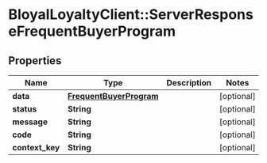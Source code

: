 # BloyalLoyaltyClient::ServerResponseFrequentBuyerProgram

## Properties
Name | Type | Description | Notes
------------ | ------------- | ------------- | -------------
**data** | [**FrequentBuyerProgram**](FrequentBuyerProgram.md) |  | [optional] 
**status** | **String** |  | [optional] 
**message** | **String** |  | [optional] 
**code** | **String** |  | [optional] 
**context_key** | **String** |  | [optional] 

